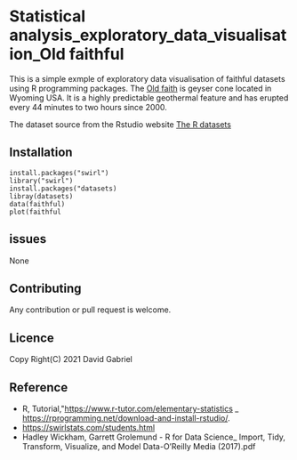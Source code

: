 # Statistical analysis_exploratory_data_visualisation_Old faithful

This is a simple  exmple of exploratory data visualisation of faithful datasets using R programming packages. The [Old faith](https://en.wikipedia.org/wiki/Old_Faithful) is geyser cone located in Wyoming USA. It is a highly predictable geothermal feature and has erupted every 44 minutes to two hours since 2000. 

The  dataset source from the Rstudio website [The R datasets](https://stat.ethz.ch/R-manual/R-devel/library/datasets/html/00Index.html)

## Installation
``` 
install.packages("swirl")
library("swirl")
install.packages("datasets)
libray(datasets)
data(faithful)
plot(faithful
```

## issues
None

## Contributing
Any contribution or pull request is welcome.

## Licence
Copy Right(C) 2021 David Gabriel

## Reference
-  R, Tutorial,"https://www.r-tutor.com/elementary-statistics
_  https://rprogramming.net/download-and-install-rstudio/.
-  https://swirlstats.com/students.html
-  Hadley Wickham, Garrett Grolemund - R for Data Science_ Import, Tidy, Transform, Visualize, and Model Data-O’Reilly Media (2017).pdf
